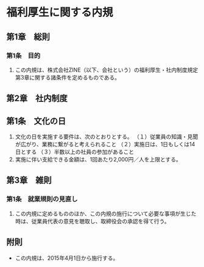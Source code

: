 # 福利厚生に関する内規

## 第1章　総則

### 第1条　目的
1. この内規は、株式会社ZINE（以下、会社という）の福利厚生・社内制度規定第3章に関する諸条件を定めるものである。

## 第2章　社内制度

## 第1条　文化の日
1. 文化の日を実施する要件は、次のとおりとする。
（１）従業員の知識・見聞が広がり、業務に繋がると考えられること
（２）実施日は、1日もしくは14日とする
（３）半数以上の社員の参加があること
2. 実施に伴い支給できる金額は、1回あたり2,000円／人を上限とする。

## 第3章　雑則

### 第1条　就業規則の見直し
1. この内規に定めるもののほか、この内規の施行について必要な事項が生じた時は、従業員代表の意見を聴取し、取締役会の承認を得て行う。

## 附則
* この内規は、2015年4月1日から施行する。

